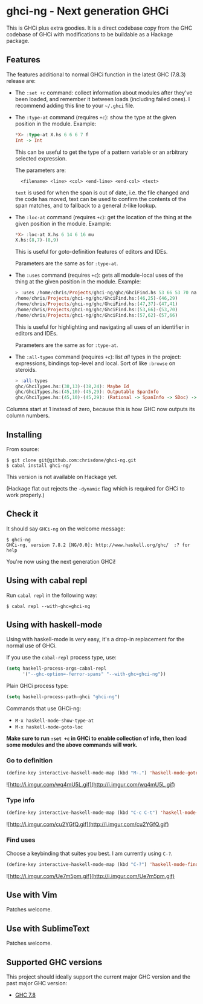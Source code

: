 ghci-ng - Next generation GHCi
=====

This is GHCi plus extra goodies. It is a direct codebase copy from the
GHC codebase of GHCi with modifications to be buildable as a Hackage
package.

## Features

The features additional to normal GHCi function in the latest GHC
(7.8.3) release are:

* The `:set +c` command: collect information about modules after
  they've been loaded, and remember it between loads (including failed
  ones). I recommend adding this line to your `~/.ghci` file.

* The `:type-at` command (requires `+c`): show the type at the given position in the
  module. Example:

  ``` haskell
  *X> :type-at X.hs 6 6 6 7 f
  Int -> Int
  ```

  This can be useful to get the type of a pattern variable or an
  arbitrary selected expression.

  The parameters are:

        <filename> <line> <col> <end-line> <end-col> <text>

  `text` is used for when the span is out of date, i.e. the file
  changed and the code has moved, text can be used to confirm the
  contents of the span matches, and to fallback to a general :t-like
  lookup.

* The `:loc-at` command (requires `+c`): get the location of the thing at the given
  position in the module. Example:

  ``` haskell
  *X> :loc-at X.hs 6 14 6 16 mu
  X.hs:(8,7)-(8,9)
  ```

  This is useful for goto-definition features of editors and IDEs.

  Parameters are the same as for `:type-at`.

* The `:uses` command (requires `+c`): gets all module-local uses of
  the thing at the given position in the module. Example:

  ``` haskell
  > :uses /home/chris/Projects/ghci-ng/ghc/GhciFind.hs 53 66 53 70 name
  /home/chris/Projects/ghci-ng/ghc/GhciFind.hs:(46,25)-(46,29)
  /home/chris/Projects/ghci-ng/ghc/GhciFind.hs:(47,37)-(47,41)
  /home/chris/Projects/ghci-ng/ghc/GhciFind.hs:(53,66)-(53,70)
  /home/chris/Projects/ghci-ng/ghc/GhciFind.hs:(57,62)-(57,66)
  ```

  This is useful for highlighting and navigating all uses of an
  identifier in editors and IDEs.

  Parameters are the same as for `:type-at`.

* The `:all-types` command (requires `+c`): list *all* types in the project:
  expressions, bindings top-level and local. Sort of like `:browse` on
  steroids.

  ``` haskell
  > :all-types
  ghc/GhciTypes.hs:(38,13)-(38,24): Maybe Id
  ghc/GhciTypes.hs:(45,10)-(45,29): Outputable SpanInfo
  ghc/GhciTypes.hs:(45,10)-(45,29): (Rational -> SpanInfo -> SDoc) -> Outputable SpanInfo
  ```

Columns start at 1 instead of zero, because this is how GHC now
outputs its column numbers.

## Installing

From source:

    $ git clone git@github.com:chrisdone/ghci-ng.git
    $ cabal install ghci-ng/

This version is not available on Hackage yet.

(Hackage flat out rejects the `-dynamic` flag which is required for
GHCi to work properly.)

## Check it

It should say `GHCi-ng` on the welcome message:

    $ ghci-ng
    GHCi-ng, version 7.8.2 [NG/0.0]: http://www.haskell.org/ghc/  :? for help

You're now using the next generation GHCi!

## Using with cabal repl

Run `cabal repl` in the following way:

    $ cabal repl --with-ghc=ghci-ng

## Using with haskell-mode

Using with haskell-mode is very easy, it's a drop-in replacement for
the normal use of GHCi.

If you use the `cabal-repl` process type, use:

``` lisp
(setq haskell-process-args-cabal-repl
      '("--ghc-option=-ferror-spans" "--with-ghc=ghci-ng"))
```

Plain GHCi process type:

``` lisp
(setq haskell-process-path-ghci "ghci-ng")
```

Commands that use GHCi-ng:

* `M-x haskell-mode-show-type-at`
* `M-x haskell-mode-goto-loc`

**Make sure to run `:set +c` in GHCi to enable collection of info, then
load some modules and the above commands will work.**

### Go to definition

``` lisp
(define-key interactive-haskell-mode-map (kbd "M-.") 'haskell-mode-goto-loc)
```

![http://i.imgur.com/wq4mU5L.gif](http://i.imgur.com/wq4mU5L.gif)

### Type info

``` lisp
(define-key interactive-haskell-mode-map (kbd "C-c C-t") 'haskell-mode-show-type-at)
```

![http://i.imgur.com/cu2YGfQ.gif](http://i.imgur.com/cu2YGfQ.gif)

### Find uses

Choose a keybinding that suites you best. I am currently using `C-?`.

``` lisp
(define-key interactive-haskell-mode-map (kbd "C-?") 'haskell-mode-find-uses)
```

![http://i.imgur.com/Ue7m5pm.gif](http://i.imgur.com/Ue7m5pm.gif)

## Use with Vim

Patches welcome.

## Use with SublimeText

Patches welcome.

## Supported GHC versions

This project should ideally support the current major GHC version and
the past major GHC version:

* [GHC 7.8](https://github.com/ghc/ghc/releases/tag/ghc-7.8.2-release)
